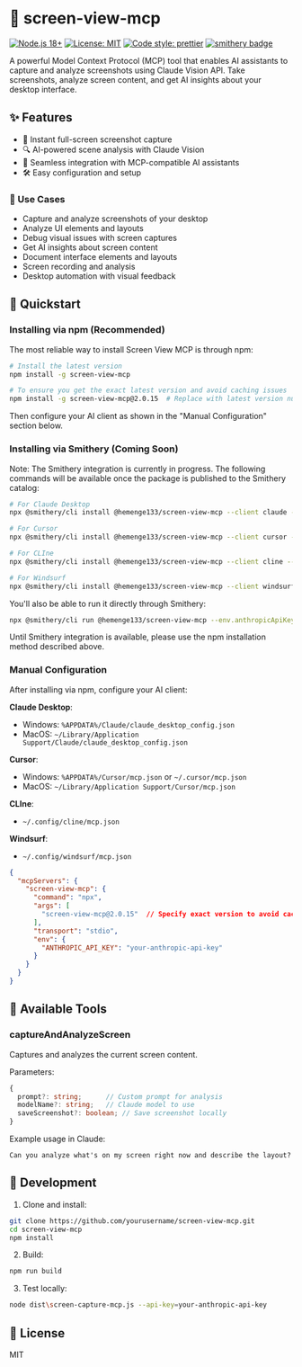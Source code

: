 # 📸 screen-view-mcp

[![Node.js 18+](https://img.shields.io/badge/node-18%2B-brightgreen.svg)](https://nodejs.org/)
[![License: MIT](https://img.shields.io/badge/License-MIT-yellow.svg)](https://opensource.org/licenses/MIT)
[![Code style: prettier](https://img.shields.io/badge/code%20style-prettier-f8bc45.svg)](https://prettier.io/)
[![smithery badge](https://smithery.ai/badge/@hemenge133/screen-view-mcp)](https://smithery.ai/protocol/@hemenge133/screen-view-mcp)

A powerful Model Context Protocol (MCP) tool that enables AI assistants to capture and analyze screenshots using Claude Vision API. Take screenshots, analyze screen content, and get AI insights about your desktop interface. 

## ✨ Features

- 📸 Instant full-screen screenshot capture
- 🔍 AI-powered scene analysis with Claude Vision
- 🤖 Seamless integration with MCP-compatible AI assistants
- 🛠️ Easy configuration and setup

### 🎯 Use Cases

- Capture and analyze screenshots of your desktop
- Analyze UI elements and layouts
- Debug visual issues with screen captures
- Get AI insights about screen content
- Document interface elements and layouts
- Screen recording and analysis
- Desktop automation with visual feedback

## 🚀 Quickstart

### Installing via npm (Recommended)

The most reliable way to install Screen View MCP is through npm:

```bash
# Install the latest version
npm install -g screen-view-mcp

# To ensure you get the exact latest version and avoid caching issues
npm install -g screen-view-mcp@2.0.15  # Replace with latest version number
```

Then configure your AI client as shown in the "Manual Configuration" section below.

### Installing via Smithery (Coming Soon)

Note: The Smithery integration is currently in progress. The following commands will be available once the package is published to the Smithery catalog:

```bash
# For Claude Desktop
npx @smithery/cli install @hemenge133/screen-view-mcp --client claude --env.anthropicApiKey=your-api-key

# For Cursor
npx @smithery/cli install @hemenge133/screen-view-mcp --client cursor --env.anthropicApiKey=your-api-key

# For CLIne
npx @smithery/cli install @hemenge133/screen-view-mcp --client cline --env.anthropicApiKey=your-api-key

# For Windsurf
npx @smithery/cli install @hemenge133/screen-view-mcp --client windsurf --env.anthropicApiKey=your-api-key
```

You'll also be able to run it directly through Smithery:

```bash
npx @smithery/cli run @hemenge133/screen-view-mcp --env.anthropicApiKey=your-api-key
```

Until Smithery integration is available, please use the npm installation method described above.

### Manual Configuration

After installing via npm, configure your AI client:

**Claude Desktop**:
- Windows: `%APPDATA%/Claude/claude_desktop_config.json`  
- MacOS: `~/Library/Application Support/Claude/claude_desktop_config.json`

**Cursor**:
- Windows: `%APPDATA%/Cursor/mcp.json` or `~/.cursor/mcp.json`
- MacOS: `~/Library/Application Support/Cursor/mcp.json`

**CLIne**:
- `~/.config/cline/mcp.json`

**Windsurf**:
- `~/.config/windsurf/mcp.json`

```json
{
  "mcpServers": {
    "screen-view-mcp": {
      "command": "npx",
      "args": [
        "screen-view-mcp@2.0.15"  // Specify exact version to avoid caching issues
      ],
      "transport": "stdio",
      "env": {
        "ANTHROPIC_API_KEY": "your-anthropic-api-key"
      }
    }
  }
}
```

## 📝 Available Tools

### captureAndAnalyzeScreen

Captures and analyzes the current screen content.

Parameters:
```typescript
{
  prompt?: string;      // Custom prompt for analysis
  modelName?: string;   // Claude model to use
  saveScreenshot?: boolean; // Save screenshot locally
}
```

Example usage in Claude:
```
Can you analyze what's on my screen right now and describe the layout?
```

## 🔧 Development

1. Clone and install:
```bash
git clone https://github.com/yourusername/screen-view-mcp.git
cd screen-view-mcp
npm install
```

2. Build:
```bash
npm run build
```

3. Test locally:
```bash
node dist\screen-capture-mcp.js --api-key=your-anthropic-api-key
```

## 📜 License

MIT